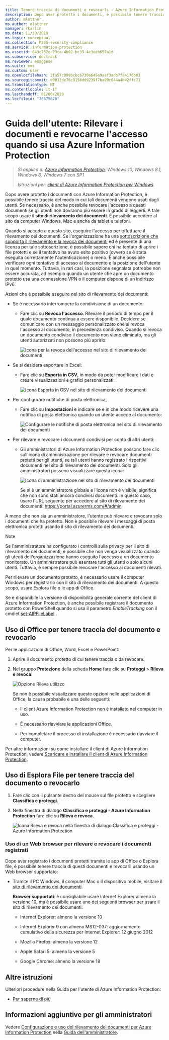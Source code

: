 ```yaml
---
title: Tenere traccia di documenti e revocarli - Azure Information Protection
description: Dopo aver protetto i documenti, è possibile tenere traccia del modo in cui tali documenti vengono usati dagli utenti. Se necessario, è anche possibile revocare l'accesso a questi documenti se gli utenti non dovranno più essere in grado di leggerli.
author: mlottner
ms.author: mlottner
manager: rkarlin
ms.date: 11/30/2019
ms.topic: conceptual
ms.collection: M365-security-compliance
ms.service: information-protection
ms.assetid: 643c762e-23ca-4b02-bc39-4e3eeb657a1d
ms.subservice: doctrack
ms.reviewer: esaggese
ms.suite: ems
ms.custom: user
ms.openlocfilehash: 2fa57c099bcbc6730e649e9aef3adb7fa4176b03
ms.sourcegitcommit: d0012de76c9156dd9239f7ba09c044a4b42ffc71
ms.translationtype: MT
ms.contentlocale: it-IT
ms.lasthandoff: 01/06/2020
ms.locfileid: "75675670"
---
```

# <a name="user-guide-track-and-revoke-your-documents-when-you-use-azure-information-protection"></a>Guida dell'utente: Rilevare i documenti e revocarne l'accesso quando si usa Azure Information Protection

>*Si applica a: [Azure Information Protection](https://azure.microsoft.com/pricing/details/information-protection), Windows 10, Windows 8.1, Windows 8, Windows 7 con SP1*
>
> *Istruzioni per: [client di Azure Information Protection per Windows](../faqs.md#whats-the-difference-between-the-azure-information-protection-client-and-the-azure-information-protection-unified-labeling-client)*

Dopo avere protetto i documenti con Azure Information Protection, è possibile tenere traccia del modo in cui tali documenti vengono usati dagli utenti. Se necessario, è anche possibile revocare l'accesso a questi documenti se gli utenti non dovranno più essere in grado di leggerli. A tale scopo usare il **sito di rilevamento dei documenti**. È possibile accedere al sito da computer Windows, Mac e anche da tablet e telefoni.

Quando si accede a questo sito, eseguire l'accesso per effettuare il rilevamento dei documenti. Se l'organizzazione ha una [sottoscrizione che supporta il rilevamento e la revoca dei documenti](https://www.microsoft.com/cloud-platform/azure-information-protection-features) ed è presente di una licenza per tale sottoscrizione, è possibile sapere chi ha tentato di aprire i file protetti e se il tentativo ha avuto esito positivo (ovvero se è stata eseguita correttamente l'autenticazione) o meno. È anche possibile verificare ogni tentativo di accesso al documento e la posizione dell'utente in quel momento. Tuttavia, in rari casi, la posizione segnalata potrebbe non essere accurata, ad esempio quando un utente che apre un documento protetto usa una connessione VPN o il computer dispone di un indirizzo IPv6.

Azioni che è possibile eseguire nel sito di rilevamento dei documenti:

- Se è necessario interrompere la condivisione di un documento: 
    
    - Fare clic su **Revoca l'accesso**. Rilevare il periodo di tempo per il quale documento continua a essere disponibile. Decidere se comunicare con un messaggio personalizzato che si revoca l'accesso al documento, in precedenza condiviso. Quando si revoca un documento condiviso il documento non viene eliminato, ma gli utenti autorizzati non possono più aprirlo:
        
        ![Icona per la revoca dell'accesso nel sito di rilevamento dei documenti](../media/tracking-site-revoke-access-icon.png)
        
- Se si desidera esportare in Excel: 
    
    - Fare clic su **Esporta in CSV**, in modo da poter modificare i dati e creare visualizzazioni e grafici personalizzati:
         
        ![Icona Esporta in CSV nel sito di rilevamento dei documenti](../media/tracking-site-export-icon.png)
         
- Per configurare notifiche di posta elettronica, 
     
    - Fare clic su **Impostazioni** e indicare se e in che modo ricevere una notifica di posta elettronica quando un utente accede al documento:
        
        ![Configurare le notifiche di posta elettronica nel sito di rilevamento dei documenti](../media/tracking-site-settings-email.png)

- Per rilevare e revocare i documenti condivisi per conto di altri utenti:
    
    - Gli amministratori di Azure Information Protection possono fare clic sull'icona di amministrazione per rilevare e revocare documenti protetti per gli utenti, se tali utenti hanno registrato i rispettivi documenti nel sito di rilevamento dei documenti. Solo gli amministratori possono visualizzare questa icona:
        
        ![Icona di amministrazione nel sito di rilevamento dei documenti](../media/tracking-site-admin-icon.png)
        
        Se si è un amministratore globale e l'icona non è visibile, significa che non sono stati ancora condivisi documenti. In questo caso, usare l'URL seguente per accedere al sito di rilevamento dei documenti: https://portal.azurerms.com/#/admin

A meno che non sia un amministratore, l'utente può rilevare e revocare solo i documenti che ha protetto. Non è possibile rilevare i messaggi di posta elettronica protetti usando il sito di rilevamento dei documenti.

> [!NOTE] 
> Se l'amministratore ha configurato i controlli sulla privacy per il sito di rilevamento dei documenti, è possibile che non venga visualizzato quando gli utenti dell'organizzazione hanno eseguito l'accesso a un documento monitorato. Un amministratore può esentare tutti gli utenti o solo alcuni utenti. Tuttavia, è sempre possibile revocare l'accesso ai documenti rilevati.

Per rilevare un documento protetto, è necessario usare il computer Windows per registrarlo con il sito di rilevamento dei documenti. A questo scopo, usare Esplora file o le app di Office.

Se è disponibile la versione di disponibilità generale corrente del client di Azure Information Protection, è anche possibile registrare il documento protetto con PowerShell quando si usa il parametro *EnableTracking* con il cmdlet [set-AIPFileLabel](/powershell/azureinformationprotection/vlatest/set-aipfilelabel) .

## <a name="using-office-to-track-or-revoke-the-document"></a>Uso di Office per tenere traccia del documento e revocarlo

Per le applicazioni di Office, Word, Excel e PowerPoint: 

1. Aprire il documento protetto di cui tenere traccia o da revocare.

2. Nel gruppo **Protezione** della scheda **Home** fare clic su **Proteggi** > **Rileva e revoca**:

    ![Opzione Rileva utilizzo](../media/track-usage-callout.png)
    
    Se non è possibile visualizzare queste opzioni nelle applicazioni di Office, la causa probabile è una delle seguenti:
    
    - Il client Azure Information Protection non è installato nel computer in uso.
    
    - È necessario riavviare le applicazioni Office.
    
    - Per completare il processo di installazione è necessario riavviare il computer.
    
Per altre informazioni su come installare il client di Azure Information Protection, vedere [Scaricare e installare il client di Azure Information Protection](install-client-app.md).

## <a name="using-file-explorer-to-track-or-revoke-the-document"></a>Uso di Esplora File per tenere traccia del documento o revocarlo

1. Fare clic con il pulsante destro del mouse sul file protetto e scegliere **Classifica e proteggi**.

2. Nella finestra di dialogo **Classifica e proteggi - Azure Information Protection** fare clic su **Rileva e revoca**.

    ![Icona Rileva e revoca nella finestra di dialogo Classifica e proteggi - Azure Information Protection](../media/track-and-revoke.png)


### <a name="using-a-web-browser-to-track-and-revoke-documents-that-you-have-registered"></a>Uso di un Web browser per rilevare e revocare i documenti registrati

Dopo aver registrato i documenti protetti tramite le app di Office o Esplora file, è possibile tenere traccia di questi documenti e revocarli usando un Web browser supportato:

- Tramite il PC Windows, il computer Mac o il dispositivo mobile, visitare il [sito di rilevamento dei documenti](https://go.microsoft.com/fwlink/?LinkId=529562).

    **Browser supportati**: è consigliabile usare Internet Explorer almeno la versione 10, ma è possibile usare uno dei seguenti browser per usare il sito di rilevamento dei documenti:

    - Internet Explorer: almeno la versione 10

    - Internet Explorer 9 con almeno MS12-037: aggiornamento cumulativo della sicurezza per Internet Explorer: 12 giugno 2012

    - Mozilla Firefox: almeno la versione 12

    - Apple Safari 5: almeno la versione 5

    - Google Chrome: almeno la versione 18


## <a name="other-instructions"></a>Altre istruzioni
Ulteriori procedure nella Guida per l'utente di Azure Information Protection:

- [Per saperne di più](client-user-guide.md#what-do-you-want-to-do)

## <a name="additional-information-for-administrators"></a>Informazioni aggiuntive per gli amministratori    
Vedere [Configurazione e uso del rilevamento dei documenti per Azure Information Protection](client-admin-guide-document-tracking.md) nella [Guida dell'amministratore](client-admin-guide.md).
